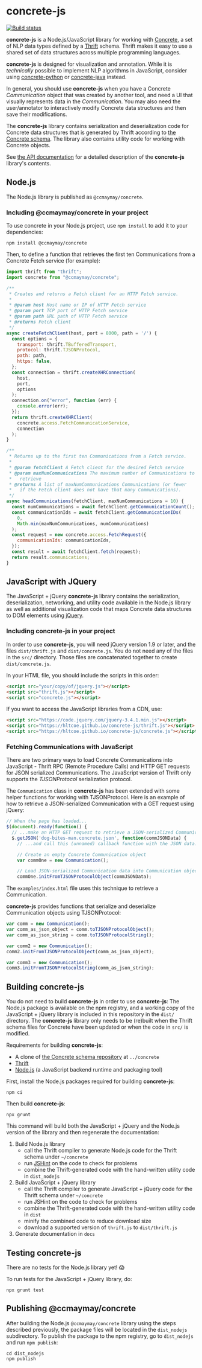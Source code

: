 # concrete-js

[![Build status](https://github.com/hltcoe/concrete-js/actions/workflows/node.js.yml/badge.svg)](https://github.com/hltcoe/concrete-js/actions/workflows/node.js.yml)

**concrete-js** is a Node.js/JavaScript library for working with
[Concrete](https://github.com/hltcoe/concrete), a set of NLP data
types defined by a [Thrift](https://thrift.apache.org) schema.  Thrift
makes it easy to use a shared set of data structures across multiple
programming languages.

**concrete-js** is designed for visualization and annotation.  While
it is *technically* possible to implement NLP algorithms in
JavaScript, consider using
[concrete-python](https://github.com/hltcoe/concrete-python) or
[concrete-java](https://github.com/hltcoe/concrete-java)
instead.

In general, you should use **concrete-js** when you have a Concrete
*Communication* object that was created by another tool, and need a UI
that visually represents data in the *Communication*.  You may also
need the user/annotator to interactively modify Concrete data
structures and then save their modifications.

The **concrete-js** library contains serialization and deserialization
code for Concrete data structures that is generated by Thrift according
to [the Concrete schema](http://hltcoe.github.io/concrete/schema/).
The library also contains utility code for working with Concrete
objects.

See [the API documentation](http://hltcoe.github.io/concrete-js/) for a
detailed description of the **concrete-js** library's contents.



## Node.js

The Node.js library is published as `@ccmaymay/concrete`.


### Including @ccmaymay/concrete in your project

To use concrete in your Node.js project, use `npm install` to add it to
your dependencies:

```
npm install @ccmaymay/concrete
```

Then, to define a function that retrieves the first ten Communications
from a Concrete Fetch service (for example):

```javascript
import thrift from "thrift";
import concrete from "@ccmaymay/concrete";

/**
 * Creates and returns a Fetch client for an HTTP Fetch service.
 *
 * @param host Host name or IP of HTTP Fetch service
 * @param port TCP port of HTTP Fetch service
 * @param path URL path of HTTP Fetch service
 * @returns Fetch client
 */
async createFetchClient(host, port = 8000, path = '/') {
  const options = {
    transport: thrift.TBufferedTransport,
    protocol: thrift.TJSONProtocol,
    path: path,
    https: false,
  };
  const connection = thrift.createXHRConnection(
    host,
    port,
    options
  );
  connection.on("error", function (err) {
    console.error(err);
  });
  return thrift.createXHRClient(
    concrete.access.FetchCommunicationService,
    connection
  );
}

/**
 * Returns up to the first ten Communications from a Fetch service.
 *
 * @param fetchClient A Fetch client for the desired Fetch service
 * @param maxNumCommunications The maximum number of Communications to
 *   retrieve
 * @returns A list of maxNumCommunications Communications (or fewer
 *   if the Fetch client does not have that many Communications).
 */
async headCommunications(fetchClient, maxNumCommunications = 10) {
  const numCommunications = await fetchClient.getCommunicationCount();
  const communicationIds = await fetchClient.getCommunicationIDs(
    0,
    Math.min(maxNumCommunications, numCommunications)
  );
  const request = new concrete.access.FetchRequest({
    communicationIds: communicationIds,
  });
  const result = await fetchClient.fetch(request);
  return result.communications;
}
```


## JavaScript with JQuery

The JavaScript + jQuery **concrete-js** library contains the
serialization, deserialization, networking, and utility code available
in the Node.js library as well as additional visualization code that
maps Concrete data structures to DOM elements using
[jQuery](http://jquery.com).


### Including concrete-js in your project

In order to use **concrete-js**, you will need jQuery version 1.9 or
later, and the files `dist/thrift.js` and `dist/concrete.js`.  You
do not need any of the files in the `src/` directory.  Those files
are concatenated together to create `dist/concrete.js`.

In your HTML file, you should include the scripts in this order:

```html
<script src="your/copy/of/jquery.js"></script>
<script src="thrift.js"></script>
<script src="concrete.js"></script>
```

If you want to access the JavaScript libraries from a CDN, use:

```html
<script src="https://code.jquery.com/jquery-3.4.1.min.js"></script>
<script src="https://hltcoe.github.io/concrete-js/thrift.js"></script>
<script src="https://hltcoe.github.io/concrete-js/concrete.js"></script>
```


### Fetching Communications with JavaScript

There are two primary ways to load Concrete Communications into
JavaScript - Thrift RPC (Remote Procedure Calls) and HTTP GET requests
for JSON serialized Communications.  The JavaScript version of Thrift
only supports the *TJSONProtocol* serialization protocol.

The `Communication` class in **concrete-js** has been extended with
some helper functions for working with TJSONProtocol.  Here is an
example of how to retrieve a JSON-serialized Communication with a GET
request using jQuery:

```javascript
// When the page has loaded...
$(document).ready(function() {
  // ...make an HTTP GET request to retrieve a JSON-serialized Communication...
  $.getJSON('dog-bites-man.concrete.json', function(commJSONData) {
    // ...and call this (unnamed) callback function with the JSON data.

    // Create an empty Concrete Communication object
    var commOne = new Communication();

    // Load JSON-serialized Communication data into Communication object
    commOne.initFromTJSONProtocolObject(commJSONData);
```

The `examples/index.html` file uses this technique to retrieve a
Communication.

**concrete-js** provides functions that serialize and deserialize
Communication objects using TJSONProtocol:

```javascript
var comm = new Communication();
var comm_as_json_object = comm.toTJSONProtocolObject();
var comm_as_json_string = comm.toTJSONProtocolString();

var comm2 = new Communication();
comm2.initFromTJSONProtocolObject(comm_as_json_object);

var comm3 = new Communication();
comm3.initFromTJSONProtocolString(comm_as_json_string);
```



## Building concrete-js

You do not need to build **concrete-js** in order to use
**concrete-js**:  The Node.js package is available on the npm registry,
and a working copy of the JavaScript + jQuery library is included in
this repository in the `dist/` directory.  The **concrete-js** library
only needs to be (re)built when the Thrift schema files for Concrete
have been updated or when the code in `src/` is modified.

Requirements for building **concrete-js**:

* A clone of
  [the Concrete schema repository](https://github.com/hltcoe/concrete)
  at `../concrete`
* [Thrift](https://thrift.apache.org)
* [Node.js](http://nodejs.org)
  (a JavaScript backend runtime and packaging tool)

First, install the Node.js packages required for building
**concrete-js**:

```
npm ci
```

Then build **concrete-js**:

```
npx grunt
```

This command will build both the JavaScript + jQuery and the Node.js version
of the library and then regenerate the documentation:

1. Build Node.js library
   * call the Thrift compiler to generate Node.js code for the Thrift schema under `~/concrete`
   * run [JSHint](http://www.jshint.com) on the code to check for problems
   * combine the Thrift-generated code with the hand-written utility code in `dist_nodejs`
2. Build JavaScript + jQuery library
   * call the Thrift compiler to generate JavaScript + jQuery code for the Thrift schema under `~/concrete`
   * run JSHint on the code to check for problems
   * combine the Thrift-generated code with the hand-written utility code in `dist`
   * minify the combined code to reduce download size
   * download a supported version of `thrift.js` to `dist/thrift.js`
3. Generate documentation in `docs`


## Testing concrete-js

There are no tests for the Node.js library yet! 😱

To run tests for the JavaScript + jQuery library, do:

```
npx grunt test
```


## Publishing @ccmaymay/concrete

After building the Node.js `@ccmaymay/concrete` library using the steps
described previously, the package files will be located in the
`dist_nodejs` subdirectory.  To publish the package to the npm
registry, go to `dist_nodejs` and run `npm publish`:

```
cd dist_nodejs
npm publish
```
